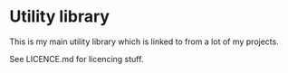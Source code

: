# Utility library

This is my main utility library which is linked to from a lot of my projects.

See LICENCE.md for licencing stuff.
